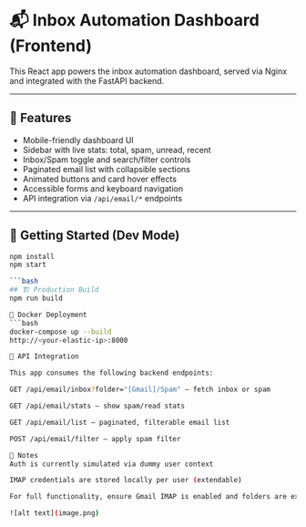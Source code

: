 # 📬 Inbox Automation Dashboard (Frontend)

This React app powers the inbox automation dashboard, served via Nginx and integrated with the FastAPI backend.

---

## 🚀 Features

- Mobile-friendly dashboard UI
- Sidebar with live stats: total, spam, unread, recent
- Inbox/Spam toggle and search/filter controls
- Paginated email list with collapsible sections
- Animated buttons and card hover effects
- Accessible forms and keyboard navigation
- API integration via `/api/email/*` endpoints

---

## 🧭 Getting Started (Dev Mode)

```bash
npm install
npm start

```bash
## 🏗️ Production Build
npm run build

🐳 Docker Deployment
```bash
docker-compose up --build
http://<your-elastic-ip>:8000

🔗 API Integration

This app consumes the following backend endpoints:

GET /api/email/inbox?folder="[Gmail]/Spam" — fetch inbox or spam

GET /api/email/stats — show spam/read stats

GET /api/email/list — paginated, filterable email list

POST /api/email/filter — apply spam filter

🧠 Notes
Auth is currently simulated via dummy user context

IMAP credentials are stored locally per user (extendable)

For full functionality, ensure Gmail IMAP is enabled and folders are exposed

![alt text](image.png)
